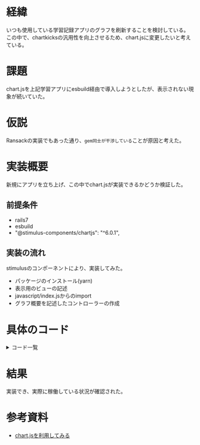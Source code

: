 # 経緯
いつも使用している学習記録アプリのグラフを刷新することを検討している。
この中で、chartkicksの汎用性を向上させるため、chart.jsに変更したいと考えている。

# 課題
chart.jsを上記学習アプリにesbuild経由で導入しようとしたが、表示されない現象が続いていた。

# 仮説
Ransackの実装でもあった通り、``gem同士が干渉している``ことが原因と考えた。

# 実装概要
新規にアプリを立ち上げ、この中でchart.jsが実装できるかどうか検証した。
## 前提条件
- rails7
- esbuild
- "@stimulus-components/chartjs": "^6.0.1",

## 実装の流れ
stimulusのコンポーネントにより、実装してみた。
- パッケージのインストール(yarn)
- 表示用のビューの記述
- javascript/index.jsからのimport
- グラフ概要を記述したコントローラーの作成

# 具体のコード
<details>
<summary>コード一覧</summary>

>terminal
```
yarn add @stimulus-components/chartjs
```
>app/javascript/controllers/index.js
```
import Chart from "@stimulus-components/chartjs";
application.register("chart", Chart);
```
>app/views/charts/index.html.erb
```
<canvas
  data-controller="chart"
  data-chart-data-value="<%= @chart_data.to_json %>"
  data-chart-options-value="<%= @chart_options.to_json %>"
></canvas>
```
>app/controllers/charts_controller.rb
```
 def index
    @chart_data = {
      labels: (Date.today.prev_year..Date.today).select { |day| day.day == 1 }.map { |a| a.strftime('%Y/%m') },
      datasets: [{
        type: 'line',
        label: 'スコア1推移',
        data: [26, 18, 63, 26, 61, 10, 46, 27, 23, 98, 39, 20],
        borderColor: '#F08080',
        backgroundColor: '#F08080',
        yAxisID: 'y'

      }, {
        type: 'line',
        label: 'スコア2推移',
        data: [71, 25, 69, 100, 97, 14, 47, 13, 86, 48, 33, 72],
        borderColor: '#6495ED',
        backgroundColor: '#6495ED',
        yAxisID: 'y'
      }, {
        type: 'line',
        label: 'PV数',
        data: [709, 678, 778, 23, 509, 541,
               666, 505, 563, 104, 972, 324],
        borderColor: '#008000',
        backgroundColor: '#008000',
        yAxisID: 'y1'
      }]
    }

    @chart_options = {
      responsive: true,
      scales: {
        y: {
          type: 'linear',
          display: true,
          position: 'left'
        },
        y1: {
          type: 'linear',
          display: true,
          position: 'right',
          grid: {
            drawOnChartArea: false
          }
        }
      }
    }
  end
```
</details>

# 結果
実装でき、実際に稼働している状況が確認された。

# 参考資料
- [chart.jsを利用してみる](https://qiita.com/youfuku/items/eeb360d892b1f48d5533)
